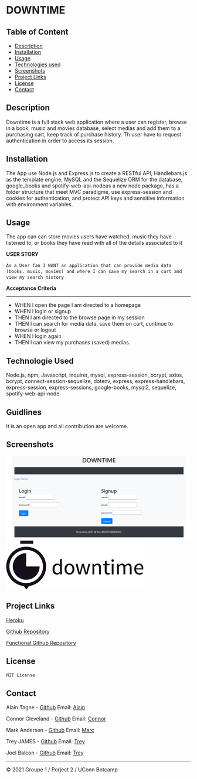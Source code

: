 # DOWNTIME

  ## Table of Content 

  * [Description](#descripton) 
  * [Installation](#installation) 
  * [Usage](#usage) 
  * [Technologies used](#technologies) 
  * [Screenshots](#screenschots) 
  * [Project Links](#guidlines) 
  * [License](#license) 
  * [Contact](#contact) 
    
## Description

  Downtime is a full stack web application where a user can register, browse in a book, music and movies database, select medias and add them to a purchasing cart, keep track of  purchase history. Th user have to request authentication in order to access its session.


## Installation
    
The App use Node.js and Express.js to create a RESTful API, Handlebars.js as the template engine, MySQL and the Sequelize ORM for the database, google_books and spotify-web-api-nodeas a new node package, has a folder structure that meet MVC paradigme, use express-session and cookies for authentication, and protect API keys and sensitive information with environment variables.
    
## Usage
    
The app can can store movies users have watched, music they have listened to, or books they have read with all of the details associated to it

**USER STORY**

```
As a User fan I WANT an application that can provide media data (books. music, movies) and where I can save my search in a cart and view my search history
```

**Acceptance Criteria**

---

- WHEN I open the page I am directed to a homepage
- WHEN I login or signup
- THEN I am directed to the browse page in my session
- THEN I can search for media data, save them on cart, continue to browse or logout
- WHEN I login again
- THEN I can view my purchases (saved) medias.

## Technologie Used

Node.js, npm, Javascript, inquirer, mysql, express-session, bcrypt, 
axios, bcrypt, connect-session-sequelize, dotenv, express, express-handlebars, express-session, express-sessions, google-books, mysql2, sequelize, spotify-web-api-node.
    
## Guidlines
    
It is an open app and all contribution are welcome.

## Screenshots

![homepage](/Public/Assets/Images/login-signup.png)
![homepage](/Public/Assets/Images/header.png)


## Project Links

[Heroku](https://morning-eyrie-12199.herokuapp.com/home)

[Github Repository](https://github.com/ConnorCleveland2002/Downtime)
    
[Functional Github Repository](https://github.com/ConnorCleveland2002/Downtime-3)
## License
    
    MIT License
    
##  Contact
 
Alain Tagne - [Github](https://github.com/AlCharl88) Email: [Alain](mailto:alctagne@gmail.com) 

Connor Cleveland - [Github](https://github.com/ConnorCleveland2002) Email: [Connor](connorcleveland2002@gmail.com) 

Mark Andersen - [Github](https://github.com/MarkAndersen) Email: [Marc](mailto:MarkAndersen@gmail.com) 

Trey JAMES - [Github](https://github.com/tdjames20) Email: [Trey](mailto:tdjames@gmail.com) 

Joel Balcon - [Github](https://github.com/JoelBal) Email: [Trey](mailto:JoelBal@gmail.com) 


    

----

&copy; 2021 Groupe 1  / Porject 2 / UConn Botcamp
